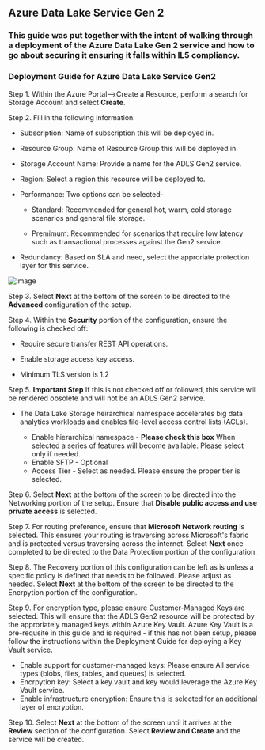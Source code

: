 ## Azure Data Lake Service Gen 2 

### This guide was put together with the intent of walking through a deployment of the Azure Data Lake Gen 2 service and how to go about securing it ensuring it falls within IL5 compliancy. 

### Deployment Guide for Azure Data Lake Service Gen2

Step 1. Within the Azure Portal-->Create a Resource, perform a search for Storage Account and select **Create**.

Step 2. Fill in the following information:
   - Subscription: Name of subscription this will be deployed in.
          
   - Resource Group: Name of Resource Group this will be deployed in.
                    
   - Storage Account Name: Provide a name for the ADLS Gen2 service.
                    
   - Region: Select a region this resource will be deployed to.
                    
   - Performance: Two options can be selected-
                    
        - Standard: Recommended for general hot, warm, cold storage scenarios and general file storage.
                              
        - Premimum: Recommended for scenarios that require low latency such as transactional processes against the Gen2 service.
                              
 - Redundancy: Based on SLA and need, select the approriate protection layer for this service.
                    
![image](https://user-images.githubusercontent.com/95705084/206785300-fc403311-7c79-4364-addc-5d1d009fb8c2.png)

Step 3. Select **Next** at the bottom of the screen to be directed to the **Advanced** configuration of the setup.

Step 4. Within the **Security** portion of the configuration, ensure the following is checked off:

   - Require secure transfer REST API operations.
   
   - Enable storage access key access.
   
   - Minimum TLS version is 1.2

Step 5. **Important Step** If this is not checked off or followed, this service will be rendered obsolete and will not be an ADLS Gen2 service.

   - The Data Lake Storage heirarchical namespace accelerates big data analytics workloads and enables file-level access control lists (ACLs).
   
        - Enable hierarchical namespace - **Please check this box** When selected a series of features will become available. Please select only if needed.
        - Enable SFTP - Optional
        - Access Tier - Select as needed. Please ensure the proper tier is selected.

Step 6. Select **Next** at the bottom of the screen to be directed into the Networking portion of the setup. Ensure that **Disable public access and use private access** is selected.

Step 7. For routing preference, ensure that **Microsoft Network routing** is selected. This ensures your routing is traversing across Microsoft's fabric and is protected versus traversing across the internet. Select **Next** once completed to be directed to the Data Protection portion of the configuration.

Step 8. The Recovery portion of this configuration can be left as is unless a specific policy is defined that needs to be followed. Please adjust as needed. Select **Next** at the bottom of the screen to be directed to the Encrpytion portion of the configuration.

Step 9. For encryption type, please ensure Customer-Managed Keys are selected. This will ensure that the ADLS Gen2 resource will be protected by the approriately managed keys within Azure Key Vault. Azure Key Vault is a pre-requsite in this guide and is required - if this has not been setup, please follow the instructions within the Deployment Guide for deploying a Key Vault service.

   - Enable support for customer-managed keys: Please ensure All service types (blobs, files, tables, and queues) is selected.
   - Encrpytion key: Select a key vault and key would leverage the Azure Key Vault service. 
   - Enable infrastructure encryption: Ensure this is selected for an additional layer of encryption.
 
Step 10. Select **Next** at the bottom of the screen until it arrives at the **Review** section of the configuration. Select **Review and Create** and the service will be created.
